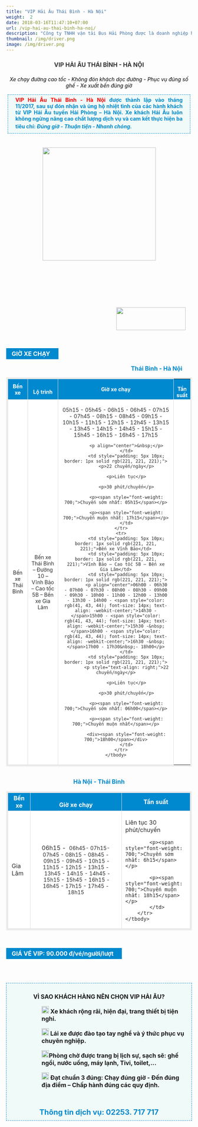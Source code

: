 ```yaml
---
title: "VIP Hải Âu Thái Bình - Hà Nội"
weight:  2
date: 2018-03-16T11:47:10+07:00
url: /vip-hai-au-thai-binh-ha-noi/
description: "Công ty TNHH vận tải Bus Hải Phòng được là doanh nghiệp hoạt động trong lĩnh vực vận tải hành khách đường bộ và chuyển phát hàng hóa với thương hiệu Xe khách Hải Âu. Trải qua gần 20 năm hình thành, xây dựng và phát triển, đến nay, chúng tôi tự hào được phục vụ hàng chục triệu lượt khách hàng trên 6 tỉnh, thành phố Hải Phòng – Hải Dương – Hưng Yên – Hà Nội – Thái Bình – Nam Định Hình ảnh xe khách Hải Âu trong sắc xanh thanh nhã cùng hình tượng cánh chim hải âu phóng khoáng đã trở nên quen thuộc và luôn được ưu tiên lựa chọn hàng đầu của khách hàng trong các tỉnh miền Bắc.  Với sự quan tâm và tin tưởng đó, Hải Âu luôn không ngừng nỗ lực nâng cao chất lượng phục vụ, trang bị phương tiện và cơ sở hạ tầng hiện đại, đào tạo đội ngũ nhân viên chuyên nghiệp, thân thiện nhằm đem đến trải nghiệm thoải mái nhất cho khách hàng."
thumbnail: /img/driver.png
image: /img/driver.png
---
```

<div class="description">
                    	   <h3 class="catItemTitle" style="line-height: 17.6px; color: rgb(51, 51, 51); margin-top: 0px; margin-bottom: 0px; font-size: 16px; background: transparent; border: 0px; outline: 0px; vertical-align: baseline; margin-right: 0px; padding: 10px 0px 4px; text-align: center;"><strong>VIP HẢI ÂU&nbsp;THÁI BÌNH&nbsp;- HÀ NỘI</strong></h3>

<div id="itemListLeading" style="border: 0px; outline: 0px; vertical-align: baseline; background: transparent; margin: 0px; padding: 0px;">
<div class="itemContainer itemContainerLast" style="border: 0px; outline: 0px; vertical-align: baseline; background: transparent; margin: 0px; padding: 0px; float: left;">
<div class="catItemView groupLeading" style="border: 0px; outline: 0px; vertical-align: baseline; background: transparent; margin: 0px; padding: 4px;">
<div class="catItemHeader" style="border: 0px; outline: 0px; vertical-align: baseline; background: transparent; margin: 0px; padding: 0px;">
<div class="itemHeader" style="border: 0px; outline: 0px; vertical-align: baseline; background-image: initial; background-position: initial; background-size: initial; background-repeat: initial; background-attachment: initial; background-origin: initial; background-clip: initial; margin: 0px; padding: 0px;">
<p style="text-align: center;"><em><span style="color: rgb(0, 0, 0);">Xe chạy đường cao tốc - Không đón khách dọc đường - Phục vụ đúng số ghế - Xe xuất bến đúng giờ</span></em></p>

<p style="margin-top: 16px; margin-bottom: 20px; padding: 5px 20px; border: 1px dashed rgb(0, 137, 207); background: none 0px 0px repeat scroll rgb(240, 250, 248); text-align: justify;"><font color="#ff0000"><span style="font-weight: 700;">VIP Hải Âu&nbsp;Thái Bình - Hà Nội&nbsp;</span></font><span style="color: rgb(0, 137, 207); font-weight: 700;">được thành lập vào tháng 11/2017,&nbsp;sau sự đón nhận và ủng hộ nhiệt tình của các hành khách từ VIP Hải Âu tuyến Hải Phòng – Hà Nội. Xe khách Hải Âu luôn không ngừng nâng cao chất lượng dịch vụ và cam kết thực hiện ba tiêu chí:&nbsp;</span><em style="outline: 0px; line-height: 26px; color: rgb(0, 137, 207); font-weight: 700;">Đúng giờ - Thuận tiện - Nhanh chón</em><span style="color: rgb(0, 137, 207);"><span style="font-weight: 700;"><em>g.</em></span></span></p>
</div>
</div>
</div>

<p style="text-align:center"><img alt="" height="307" src="/pictures/picfullsizes/2017/12/30/xe%20thai%20binh%2045%20cho.png" ></p>
</div>
</div>

<div style="background-color: transparent; text-align: center;">&nbsp;</div>

<div style="background-color: transparent; text-align: center;">&nbsp;</div>

<div style="background-color: transparent; text-align: center;">&nbsp;</div>

<div style="background-color: transparent; text-align: center; margin-left: 120px;">&nbsp;</div>

<p>&nbsp;</p>

<p>&nbsp; &nbsp; &nbsp; &nbsp; &nbsp; &nbsp; &nbsp; &nbsp; &nbsp; &nbsp; &nbsp; &nbsp; &nbsp; &nbsp; &nbsp; &nbsp; &nbsp;&nbsp; &nbsp; &nbsp; &nbsp; &nbsp; &nbsp; &nbsp; &nbsp; &nbsp; &nbsp; &nbsp; &nbsp; &nbsp; &nbsp; &nbsp; &nbsp; &nbsp; &nbsp; &nbsp; &nbsp; &nbsp; &nbsp;<img alt="" height="62" src="/pictures/picfullsizes/2018/01/02/%C4%91i%E1%BB%87n%20tho%E1%BA%A1i(2).png" width="188"></p>

<p>&nbsp;</p>

<div style="font-size: 16px; text-align: center; background: rgb(0, 137, 207); padding: 5px 15px; margin: 15px 0px; color: rgb(255, 255, 255); display: table;"><span style="font-weight: bolder;">GIỜ XE CHẠY&nbsp;&nbsp;</span><span style="font-size: 13px; text-align: start;">​</span></div>

<p style="text-align: justify;">&nbsp; &nbsp; &nbsp; &nbsp; &nbsp; &nbsp; &nbsp; &nbsp; &nbsp; &nbsp; &nbsp; &nbsp;&nbsp; &nbsp; &nbsp; &nbsp; &nbsp; &nbsp; &nbsp; &nbsp; &nbsp; &nbsp; &nbsp; &nbsp; &nbsp; &nbsp; &nbsp; &nbsp; &nbsp; &nbsp; &nbsp; &nbsp; &nbsp; &nbsp; &nbsp; &nbsp; &nbsp; &nbsp; &nbsp; &nbsp; &nbsp; &nbsp; &nbsp; &nbsp;<span style="color: rgb(0, 137, 207); font-size: 16px; font-weight: 700; text-align: center;">Thái Bình&nbsp;- Hà Nội</span></p>

<table style="background-color: rgb(255, 255, 255); font-size: 14px; border: 4px solid rgb(236, 236, 236); color: rgb(41, 43, 44); text-align: center; ">
	<tbody>
		<tr style="background: rgb(0, 137, 207); color: rgb(255, 255, 255);">
			<th style="text-align: center; border: 1px solid rgb(221, 221, 221); ">Bến xe</th>
			<th style="border: 1px solid rgb(221, 221, 221);">
			<p style="margin-bottom: 0px; padding: 0px; text-align: center;">Lộ trình</p>
			</th>
			<th style="text-align: center; border: 1px solid rgb(221, 221, 221);">Giờ xe chạy</th>
			<th>
			<p style="margin-bottom: 0px; padding: 0px; text-align: center;">Tần suất</p>
			</th>
		</tr>
		<tr>
			<td style="padding: 5px 10px; border: 1px solid rgb(221, 221, 221);">Bến xe Thái Bình</td>
			<td style="padding: 5px 10px; border: 1px solid rgb(221, 221, 221);">Bến xe Thái Bình – Đường 10 – Vĩnh Bảo – Cao tốc 5B – Bến xe Gia Lâm</td>
			<td style="padding: 5px 10px; border: 1px solid rgb(221, 221, 221);">
			<p align="center">05h15 - 05h45 - 06h15 - 06h45 - 07h15 - 07h45 - 08h15 - 08h45 - 09h15 - 10h15 - 11<span style="color: rgb(41, 43, 44); font-size: 14px; text-align: -webkit-center;">h15 - 12h15 - 12h45 - 13h15 - 13h45 - 14h15 - 14h45 - 15h15 - 15h45 - 16h15 - 16h45 - 17h15</span></p>

			<p align="center">&nbsp;</p>
			</td>
			<td style="padding: 5px 10px; border: 1px solid rgb(221, 221, 221);">
			<p>22 chuyến/ngày</p>

			<p>Liên tục</p>

			<p>30 phút/chuyến</p>

			<p><span style="font-weight: 700;">Chuyến sớm nhất: 05h15</span></p>

			<p><span style="font-weight: 700;">Chuyến muộn nhất: 17h15</span></p>
			</td>
		</tr>
		<tr>
			<td style="padding: 5px 10px; border: 1px solid rgb(221, 221, 221);">Bến xe Vĩnh Bảo</td>
			<td style="padding: 5px 10px; border: 1px solid rgb(221, 221, 221);">Vĩnh Bảo – Cao tốc 5B – Bến xe Gia Lâm</td>
			<td style="padding: 5px 10px; border: 1px solid rgb(221, 221, 221);">
			<p align="center">06h00 - 06h30 - 07h00 - 07h30 - 08h00 - 08h30 - 09h00 - 09h30 - 10h00 - 11h00 - 12h00 - 13h00 - 13h30 - 14h00 - <span style="color: rgb(41, 43, 44); font-size: 14px; text-align: -webkit-center;">14h30 -</span>15h00 - <span style="color: rgb(41, 43, 44); font-size: 14px; text-align: -webkit-center;">15h30 -&nbsp;</span>16h00 - <span style="color: rgb(41, 43, 44); font-size: 14px; text-align: -webkit-center;">16h30 -&nbsp;</span>17h00 - 17h30&nbsp;- 18h00</p>
			</td>
			<td style="padding: 5px 10px; border: 1px solid rgb(221, 221, 221);">
			<p style="text-align: right;">22 chuyến/ngày</p>

			<p>Liên tục</p>

			<p>30 phút/chuyến</p>

			<p><span style="font-weight: 700;">Chuyến sớm nhất: 06h00</span></p>

			<p><span style="font-weight: 700;">Chuyến muộn nhất</span></p>

			<div><span style="font-weight: 700;">18h00</span></div>
			</td>
		</tr>
	</tbody>
</table>

<div style="background-color: transparent; font-size: 14px; text-align: center;">&nbsp;</div>

<div style="background-color: transparent; font-size: 14px; text-align: center;"><span style="font-weight: 700;"><span style="color: rgb(0, 137, 207);"><span style="font-size: 16px;">Hà Nội&nbsp;- Thái Bình</span></span></span></div>

<table style="background-color: rgb(255, 255, 255); border: 4px solid rgb(236, 236, 236); color: rgb(41, 43, 44); ">
	<tbody>
		<tr style="background: rgb(0, 137, 207); color: rgb(255, 255, 255);">
			<th style="text-align: center; border: 1px solid rgb(221, 221, 221); ">Bến xe</th>
			<th style="border: 1px solid rgb(221, 221, 221);">
			<p style="margin-bottom: 0px; padding: 0px; text-align: center;">Giờ xe chạy</p>
			</th>
			<th style="text-align: center; border: 1px solid rgb(221, 221, 221);">Tần suất</th>
		</tr>
		<tr>
			<td style="padding: 5px 10px; border: 1px solid rgb(221, 221, 221);">Gia Lâm&nbsp;</td>
			<td style="padding: 5px 10px; border: 1px solid rgb(221, 221, 221);">
			<p align="center">06h15&nbsp;-&nbsp; <span style="color: rgb(41, 43, 44); font-size: 14px; text-align: -webkit-center;">06</span><span style="color: rgb(41, 43, 44); font-size: 14px; text-align: -webkit-center;">h45- 07h15- 07</span><span style="color: rgb(41, 43, 44); font-size: 14px; text-align: -webkit-center;">h4</span><span style="color: rgb(41, 43, 44); font-size: 14px; text-align: -webkit-center;">5 - 08</span><span style="color: rgb(41, 43, 44); font-size: 14px; text-align: -webkit-center;">h15 - 08h45 -&nbsp;09h15 - 09h45 -&nbsp;10h15 - 11h15 - 12h15 - 13h15 -&nbsp;&nbsp;13h45 - 14h15 - 14h45 -&nbsp;15h15 - 15h45 - 16h15 - 16h45 - 17h15 - 17h45 - 18h15</span></p>
			</td>
			<td style="padding: 5px 10px; border: 1px solid rgb(221, 221, 221);">
			<p>Liên tục 30 phút/chuyến</p>

			<p><span style="font-weight: 700;">Chuyến sớm nhất: 6h15</span></p>

			<p><span style="font-weight: 700;">Chuyến muộn nhất: 18h15</span></p>
			</td>
		</tr>
	</tbody>
</table>

<p>&nbsp;</p>

<div style="font-size: 16px; text-align: center; background: rgb(0, 137, 207); padding: 5px 15px; margin: 15px 0px; color: rgb(255, 255, 255); display: table;"><span style="font-weight: bolder;">GIÁ VÉ VIP: 90.000 đ/vé/người/lượt&nbsp;&nbsp;</span><span style="font-size: 13px; text-align: start;">​</span></div>

<div style="background-color: transparent; text-align: justify;">&nbsp;</div>

<div style="background-color: transparent; text-align: justify;">&nbsp;</div>

<div style="background-color: transparent; text-align: justify;">
<div style="font-size: 13px; text-align: center;">&nbsp;</div>

<div style="font-size: 16px; border: 1px dashed rgb(0, 137, 207); padding: 10px 15px; margin-bottom: 20px; text-align: center; background: rgb(240, 250, 248);">
<p><span style="font-weight: 700;">VÌ SAO KHÁCH HÀNG NÊN CHỌN VIP HẢI ÂU?</span></p>

<p style="margin-left: 80px; text-align: left;"><span style="font-weight: 700;"><img alt="" height="20" src="/pictures/picfullsizes/2018/01/02/blue%20arrow.png" width="20">&nbsp;Xe khách rộng rãi, hiện đại, trang thiết bị tiện nghi.</span></p>

<p style="margin-left: 80px; text-align: left;"><img alt="" height="20" src="/pictures/picfullsizes/2018/01/02/blue%20arrow.png" width="20"><span style="font-weight: 700;">&nbsp;Lái xe được đào tạo tay nghề và ý thức phục vụ chuyên nghiệp.</span></p>

<p style="margin-left: 80px; text-align: left;"><img alt="" height="20" src="/pictures/picfullsizes/2018/01/02/blue%20arrow.png" width="20"><span style="font-weight: 700;">Phòng chờ được trang bị lịch sự, sạch sẽ: ghế ngồi, nước uống, máy lạnh, Tivi, toilet,...</span></p>

<p style="margin-left: 80px; text-align: left;"><img alt="" height="20" src="/pictures/picfullsizes/2018/01/02/blue%20arrow.png" width="20"><span style="font-weight: 700;">&nbsp;Đạt chuẩn 3 đúng: Chạy đúng giờ - Đến đúng địa điểm – Chấp hành đúng các quy định.</span></p>

<p>&nbsp;</p>

<div class="btnda1tv" style="cursor: pointer;"><span style="font-size:20px;"><strong><span style="color: rgb(0, 137, 207);">Thông tin dịch vụ: 02253. 717 717</span></strong></span></div>
</div>
</div>

<div id="itemListPrimary" style="background-image: initial; background-position: initial; background-size: initial; background-repeat: initial; background-attachment: initial; background-origin: initial; background-clip: initial; border: 0px; outline: 0px; vertical-align: baseline; margin: 0px; padding: 0px;">
<div class="itemContainer itemContainerLast" style="background-image: initial; background-position: initial; background-size: initial; background-repeat: initial; background-attachment: initial; background-origin: initial; background-clip: initial; border: 0px; outline: 0px; vertical-align: baseline; margin: 0px; padding: 0px; float: left;">
<div class="catItemView groupPrimary" style="background-image: initial; background-position: initial; background-size: initial; background-repeat: initial; background-attachment: initial; background-origin: initial; background-clip: initial; border: 0px; outline: 0px; vertical-align: baseline; margin: 0px; padding: 4px;">
<div style="font-size: 14px; background-color: transparent; text-align: center;">&nbsp;</div>
</div>
</div>
</div>
                    </div>